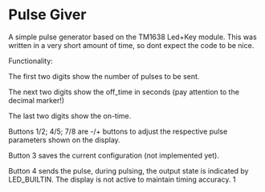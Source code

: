 # Pulse Giver

A simple pulse generator based on the TM1638 Led+Key module. This was written in a very short amount of time, so dont expect the code to be nice. 

Functionality: 

The first two digits show the number of pulses to be sent. 

The next two digits show the off_time in seconds (pay attention to the decimal marker!)

The last two digits show the on-time. 


Buttons 1/2; 4/5; 7/8 are -/+ buttons to adjust the respective pulse parameters shown on the display. 

Button 3 saves the current configuration (not implemented yet). 

Button 4 sends the pulse, during pulsing, the output state is indicated by LED_BUILTIN. The display is not active to maintain timing accuracy. 
1